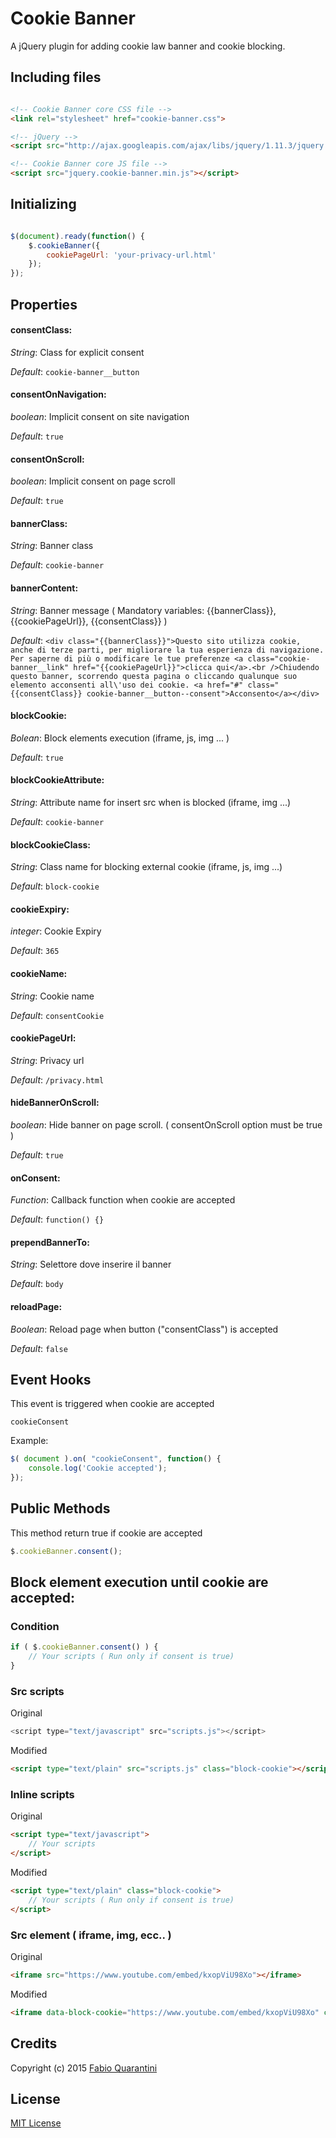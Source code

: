 # Cookie Banner

A jQuery plugin for adding cookie law banner and cookie blocking.

## Including files


```html

<!-- Cookie Banner core CSS file -->
<link rel="stylesheet" href="cookie-banner.css">

<!-- jQuery -->
<script src="http://ajax.googleapis.com/ajax/libs/jquery/1.11.3/jquery.min.js"></script>

<!-- Cookie Banner core JS file -->
<script src="jquery.cookie-banner.min.js"></script>

```

## Initializing

```javascript

$(document).ready(function() {
	$.cookieBanner({
		cookiePageUrl: 'your-privacy-url.html'
	});
});

```


## Properties


#### consentClass:
*String*: Class for explicit consent

*Default*: `cookie-banner__button`

#### consentOnNavigation:
*boolean*: Implicit consent on site navigation

*Default*: `true`

#### consentOnScroll:
*boolean*: Implicit consent on page scroll

*Default*: `true`

#### bannerClass:
*String*: Banner class

*Default*: `cookie-banner`

#### bannerContent:
*String*: Banner message ( Mandatory variables: {{bannerClass}}, {{cookiePageUrl}}, {{consentClass}} )

*Default*: `<div class="{{bannerClass}}">Questo sito utilizza cookie, anche di terze parti, per migliorare la tua esperienza di navigazione. Per saperne di più o modificare le tue preferenze <a class="cookie-banner__link" href="{{cookiePageUrl}}">clicca qui</a>.<br />Chiudendo questo banner, scorrendo questa pagina o cliccando qualunque suo elemento acconsenti all\'uso dei cookie. <a href="#" class="{{consentClass}} cookie-banner__button--consent">Acconsento</a></div>`

#### blockCookie:
*Bolean*: Block elements execution (iframe, js, img ... )

*Default*: `true`

#### blockCookieAttribute:
*String*: Attribute name for insert src when is blocked (iframe, img ...)

*Default*: `cookie-banner`

#### blockCookieClass:
*String*: Class name for blocking external cookie (iframe, js, img ...)

*Default*: `block-cookie`

#### cookieExpiry:
*integer*: Cookie Expiry

*Default*: `365`

#### cookieName:
*String*: Cookie name

*Default*: `consentCookie`

#### cookiePageUrl:
*String*: Privacy url

*Default*: `/privacy.html`

#### hideBannerOnScroll:
*boolean*: Hide banner on page scroll. ( consentOnScroll option must be true )

*Default*: `true`

#### onConsent:
*Function*: Callback function when cookie are accepted

*Default*: `function() {}`

#### prependBannerTo:
*String*:  Selettore dove inserire il banner

*Default*: `body`

#### reloadPage:
*Boolean*:  Reload page when button ("consentClass") is accepted

*Default*: `false`


## Event Hooks

This event is triggered when cookie are accepted

`cookieConsent`

Example:

```javascript
$( document ).on( "cookieConsent", function() {
	console.log('Cookie accepted');
});
```

## Public Methods

This method return true if cookie are accepted

```javascript
$.cookieBanner.consent();
```


## Block element execution until cookie are accepted:


### Condition

```javascript
if ( $.cookieBanner.consent() ) {
	// Your scripts ( Run only if consent is true)
}
```

### Src scripts

Original

```javascript
<script type="text/javascript" src="scripts.js"></script>
```

Modified

```html
<script type="text/plain" src="scripts.js" class="block-cookie"></script>
```

### Inline scripts

Original

```html
<script type="text/javascript">
	// Your scripts
</script>
```

Modified

```html
<script type="text/plain" class="block-cookie">
	// Your scripts ( Run only if consent is true)
</script>
```

### Src element ( iframe, img, ecc.. )

Original

```html
<iframe src="https://www.youtube.com/embed/kxopViU98Xo"></iframe>
```

Modified

```html
<iframe data-block-cookie="https://www.youtube.com/embed/kxopViU98Xo" class="block-cookie"></iframe>
```


## Credits

Copyright (c) 2015 [Fabio Quarantini](http://www.fabioquarantini.com)

## License

[MIT License](http://opensource.org/licenses/MIT)